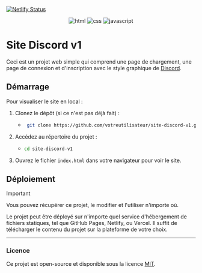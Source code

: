 [![Netlify Status](https://api.netlify.com/api/v1/badges/3b14fd07-a260-42ad-9207-818eccd7bcf2/deploy-status)](https://app.netlify.com/sites/template-discord/deploys)

<div align="center">
    <img src="https://forthebadge.com/images/badges/made-with-html.svg" alt="html">
    <img src="https://forthebadge.com/images/badges/made-with-css.svg" alt="css">
    <img src="https://forthebadge.com/images/badges/made-with-javascript.svg" alt="javascript">
</div>

# Site Discord v1

Ceci est un projet web simple qui comprend une page de chargement, une page de connexion et d'inscription avec le style graphique de [Discord](https://discord.com).

## Démarrage

Pour visualiser le site en local :

1. Clonez le dépôt (si ce n'est pas déjà fait) :

   - ```bash
      git clone https://github.com/votreutilisateur/site-discord-v1.git
     ```

2. Accédez au répertoire du projet :

   - ```bash
     cd site-discord-v1
     ```

3. Ouvrez le fichier `index.html` dans votre navigateur pour voir le site.

## Déploiement

> [!IMPORTANT]
> Vous pouvez récupérer ce projet, le modifier et l'utiliser n'importe où.

Le projet peut être déployé sur n'importe quel service d'hébergement de fichiers statiques, tel que GitHub Pages, Netlify, ou Vercel. Il suffit de télécharger le contenu du projet sur la plateforme de votre choix.

---

### Licence

Ce projet est open-source et disponible sous la licence [MIT](LICENSE).
